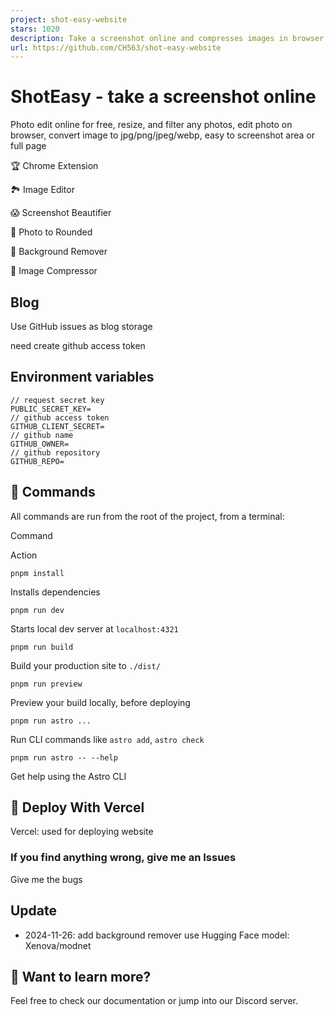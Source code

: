 ```yaml
---
project: shot-easy-website
stars: 1020
description: Take a screenshot online and compresses images in browser with Webassembly
url: https://github.com/CH563/shot-easy-website
---
```


ShotEasy - take a screenshot online
===================================

Photo edit online for free, resize, and filter any photos, edit photo on browser, convert image to jpg/png/jpeg/webp, easy to screenshot area or full page

🏆 Chrome Extension

🏞️ Image Editor

😱 Screenshot Beautifier

🚴 Photo to Rounded

🎉 Background Remover

😬 Image Compressor

Blog
----

Use GitHub issues as blog storage

need create github access token

Environment variables
---------------------

```
// request secret key
PUBLIC_SECRET_KEY=
// github access token
GITHUB_CLIENT_SECRET=
// github name
GITHUB_OWNER=
// github repository
GITHUB_REPO=
```

🧞 Commands
-----------

All commands are run from the root of the project, from a terminal:

Command

Action

`pnpm install`

Installs dependencies

`pnpm run dev`

Starts local dev server at `localhost:4321`

`pnpm run build`

Build your production site to `./dist/`

`pnpm run preview`

Preview your build locally, before deploying

`pnpm run astro ...`

Run CLI commands like `astro add`, `astro check`

`pnpm run astro -- --help`

Get help using the Astro CLI

🚀 Deploy With Vercel
---------------------

Vercel: used for deploying website

### If you find anything wrong, give me an Issues

Give me the bugs

Update
------

-   2024-11-26: add background remover use Hugging Face model: Xenova/modnet

👀 Want to learn more?
----------------------

Feel free to check our documentation or jump into our Discord server.
